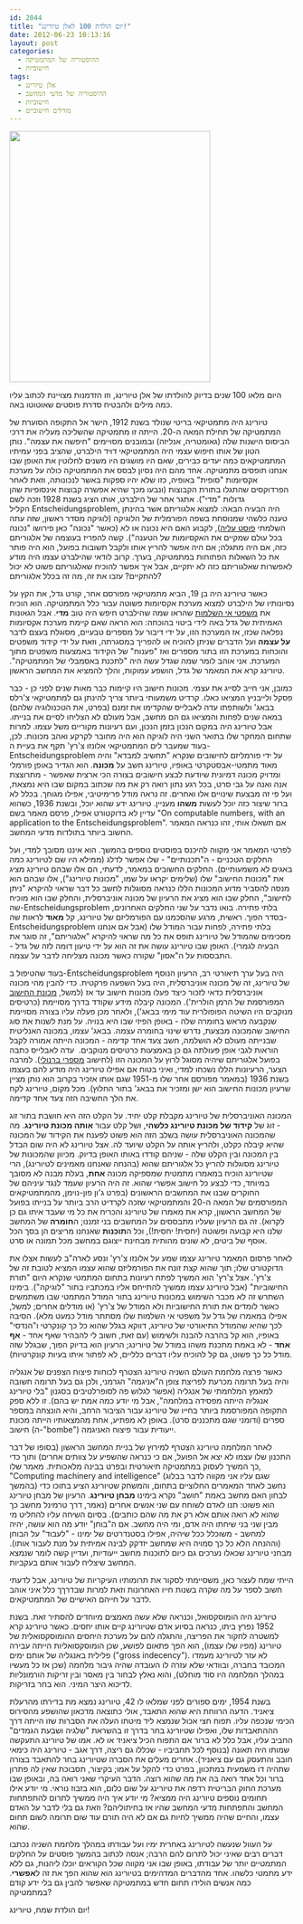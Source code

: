 ```yaml
---
id: 2044
title: "יום הולדת 100 לאלן טיורינג!"
date: 2012-06-23 10:13:16
layout: post
categories: 
  - ההיסטוריה של המתמטיקה
  - חישוביות
tags: 
  - אלן טיורינג
  - ההיסטוריה של מדעי המחשב
  - חישוביות
  - מודלים חישוביים
---
```

<a href="http://www.gadial.net/wp-content/uploads/2012/06/Alan_Turing_photo.jpg"><img class="alignnone size-full wp-image-2045" title="Alan_Turing_photo" src="http://www.gadial.net/wp-content/uploads/2012/06/Alan_Turing_photo.jpg" alt="" width="355" height="444" /></a>

היום מלאו 100 שנים בדיוק להולדתו של אלן טיורינג, וזו הזדמנות מצויינת לכתוב עליו כמה מילים ולהבטיח סדרת פוסטים שאוטוטו באה.

טיורינג היה מתמטיקאי בריטי שנולד בשנת 1912, הישר אל התקופה הסוערת של המתמטיקה של תחילת המאה ה-20. הייתה זו מתמטיקה שהשליכה מעליה את דרכי הביסוס הישנות שלה (גאומטריה, אנליזה) ובמובנים מסויימים "חיפשה את עצמה". נותן הטון של אותו חיפוש עצמי היה המתמטיקאי דויד הילברט, שהציב בפני עמיתיו המתמטיקאים כמה יעדים כבירים, שאם היו מושגים היו משנים לחלוטין את האופן שבו אנחנו תופסים מתמטיקה. אחד מהם היה נסיון לבסס את המתמטיקה כולה על מערכת אקסיומות "סופית" באופיה, כזו שלא יהיו ספקות באשר לנכונותה, וזאת לאחר הפרדוקסים שהתגלו בתורת הקבוצות (ונבעו מכך שהיא אפשרה קבוצות אינסופיות שהן גדולות "מדי"). אתגר אחר של הילברט, אותו הציג בשנת 1928 וזכה לשם הקליל Entscheidungsproblem, היה הבעיה הבאה: למצוא אלגוריתם אשר בהינתן טענה כלשהי שמנוסחת בשפה הפורמלית של הלוגיקה (לוגיקה מסדר ראשון, שזה עתה השלמתי <a href="http://www.gadial.net/2012/06/17/first_order_logic/">פוסט עליה</a>), לקבוע האם היא נכונה או לא (כאשר "נכונה" כאן פירושו "נכונה בכל עולם שמקיים את האקסיומות של הטענה"). קשה להפריז בעוצמה של אלגוריתם כזה, אם היה מתגלה; אם היה אפשר להריץ אותו ולקבל תשובות בפועל, הוא היה פותר את כל השאלות הפתוחות במתמטיקה, בערך. קרוב לודאי שהילברט עצמו היה מודע לאפשרות שאלגוריתם כזה לא יתקיים, אבל איך אפשר להוכיח שאלגוריתם פשוט לא יכול להתקיים? עזבו את זה, מה זה בכלל אלגוריתם?

כאשר טיורינג היה בן 19, הביא מתמטיקאי מפורסם אחר, קורט גדל, את הקץ על נסיונותיו של הילברט למצוא מערכת אקסיומות פשוטה עבור כלל המתמטיקה. הוא הוכיח את <a href="http://www.gadial.net/2009/05/03/godel_incompleteness_yes/">משפטי אי השלמות</a> שהראו שמה שהילברט חיפש היה טוב <strong>מדי</strong>. אבל הגאונות האמיתית של גדל באה לידי ביטוי בהוכחה: הוא הראה שאם קיימת מערכת אקסיומות נפלאה שכזו, אז המערכת הזו, על ידי דיבור על מספרים טבעיים, מסוגלת בעצם לדבר <strong>על עצמה</strong> ועל הדברים שניתן להוכיח או להפריך במסגרתה, וזאת על ידי קידוד משפטים והוכחות במערכת הזו בתור מספרים ואז "פענוח" של הקידוד באמצעות משפטים מתוך המערכת. אני אוהב לומר שמה שגדל עשה היה "לתכנת באסמבלי של המתמטיקה". טיורינג קרא את המאמר של גדל, הושפע עמוקות, והלך להמציא את המחשב הראשון.

כמובן, אני חייב לסייג את עצמי. מכונות חישוב היו קיימות כבר מאות שנים לפני כן - כבר פסקל ולייבניץ המציאו כאלו. קרדיט משמעותי ביותר צריך להינתן גם למתמטיקאי צ'רלס בבאג' ולשותפתו עדה לאבלייס שהקדימו את זמנם (בפרט, את הטכנולוגיה שלהם) במאה שנים לפחות והמציאו גם הם מחשב, אבל מעולם לא הצליחו לסיים את בנייתו. אבל טיורינג היה במקום הנכון בזמן הנכון, ועם רעיונות מקוריים משל עצמו. למרות שתחום המחקר שלו בתואר השני היה לוגיקה הוא היה מחובר לקרקע ואהב מכונות. לכן, בעוד שמעבר לים המתמטיקאי אלונזו צ'רץ' תקף את בעיית ה-Entscheidungsproblem על ידי פורמליזם לחישובים שנקרא "תחשיב למבדא" והיה מאוד מתמטי-אבסטקרטי באופיו, טיורינג חשב על <strong>מכונה</strong>. הוא הגדיר באופן פורמלי ומדויק מכונה דמיונית שיודעת לבצע חישובים בצורה הכי ארצית שאפשר - מתרוצצת אנה ואנה על גבי סרט, בכל רגע נתון רואה רק את מה שכתוב במקום שבו היא נמצאת, ועל פי זה מבצעת שינויים אלו ואחרים. זה נראה מודל פרימיטיבי, אפילו מגוחך. בכלל לא ברור שיצור כזה יוכל לעשות <strong>משהו</strong> מעניין. טיורינג ידע שהוא יוכל, ובשנת 1936, כשהוא עדיין לא בדוקטורט אפילו, פרסם מאמר בשם "On computable numbers, with an application to the Entscheidungsproblem". אם תשאלו אותי, זהו כנראה המאמר החשוב ביותר בתולדות מדעי המחשב.

לפרטי המאמר אני מקווה להיכנס בפוסטים נוספים בהמשך. הוא איננו מסובך למדי, ועל החלקים הטכניים - ה"תכנותיים" - שלו אפשר לדלג (ממילא היו שם לטיורינג כמה באגים לא משמעותיים). החלקים החשובים במאמר, לדעתי, הם אלו שבהם טיורינג מציג את "מכונות החישוב" שלו (שלימים יקראו על שמו, "מכונות טיורינג"), אלו שבהם הוא מנסה להסביר מדוע המכונות הללו כנראה מסוגלות לחשב כל דבר שראוי להיקרא "ניתן לחישוב", החלק שבו הוא מציג את הרעיון של מכונה אוניברסלית, והחלק שבו הוא מוכיח שה-Entscheidungsproblem בלתי פתירה. בואו נדבר על שני החלקים האחרונים, בסדר הפוך. ראשית, מרגע שהסכמנו עם הפורמליזם של טיורינג, קל <strong>מאוד</strong> לראות שה-Entscheidungsproblem בלתי פתירה, לפחות עבור המודל שלו (אבל אם אנחנו מסכימים שהמודל של טיורינג תופס את כל מה שראוי להיקרא "אלגוריתם", זה סוגר את הבעיה לגמרי). האופן שבו טיורינג עושה את זה הוא על ידי טיעון דומה לזה של גדל - התבססות על ה"אסון" שקורה כאשר מכונה מצליחה לדבר על עצמה.

בעוד שהטיפול ב-Entscheidungsproblem היה בעל ערך תיאורטי רב, הרעיון הנוסף של טיורינג, זה של מכונה אוניברסלית, היה בעל השפעה פרקטית. כדי להבין מהי מכונה אוניברסלית כדאי לזכור כיצד פעלו מכונות חישוב עד אז (למשל, <a href="http://en.wikipedia.org/wiki/Tabulating_machine">מכונת החישוב</a> המפורסמת של הרמן הולרית'). המכונה קיבלה מידע שקודד בדרך מסויימת (כרטיסים מנוקבים היו השיטה הפופולרית עוד מימי בבאג'), ולאחר מכן פעלה עליו בצורה מסויימת שנקבעה מראש בחומרה שלה - באופן הפיזי שבו היא בנויה. על מנת לשנות את סוג החישוב שהמכונה מבצעת, נדרש שינוי בחומרה עצמה. בבאג' עצמו, במכונה האנליטית שבנייתה מעולם לא הושלמה, חשב צעד אחד קדימה - המכונה הייתה אמורה לקבל הוראות לגבי אופן פעולתה גם כן באמצעות כרטיסים מנוקבים.  עדה לאבלייס כתבה בפועל אלגוריתם שיהיה מסוגל לרוץ על המכונה הזו (לחישוב <a href="http://www.gadial.net/2012/03/02/bernoulli_numbers/">מספרי ברנולי</a>). למרבה הצער, הרעיונות הללו נשכחו למדי, ואיני בטוח אם אפילו טיורינג היה מודע להם בעצמו בשנת 1936 (במאמר מפורסם אחר שלו מ-1951 שגם אותו אזכיר בקרוב הוא נותן מציין שרעיון מכונות החישוב הוא ישן ומזכיר את בבאג' בתור החלוץ). מכל מקום, טיורינג לקח את הלך החשיבה הזה צעד אחד קדימה.

המכונה האוניברסלית של טיורינג מקבלת קלט יחיד. על הקלט הזה היא חושבת בתור זוג - זוג של <strong>קידוד של מכונת טיורינג כלשהי</strong>, ושל קלט עבור <strong>אותה מכונת טיורינג</strong>. מה שהמכונה האוניברסלית עושה בשלב הזה הוא פשוט לפענח את הקידוד של המכונה שהיא קיבלה כקלט, ולהריץ אותה על הקלט שיועד לה. אצל טיורינג לא היה שום הבדל בין המכונה ובין הקלט שלה - שניהם קודדו באותו האופן בדיוק. מכיוון שהמכונות של טיורינג מסוגלות להריץ כל אלגוריתם שהוא (בהנחה שאנחנו מאמינים לטיורינג), הרי שטיורינג הוכיח במאמרו מתמטית שמספיקה מכונה <strong>אחת</strong>, בעלת מבנה לא מסובך במיוחד, כדי לבצע כל חישוב אפשרי שהוא. זה היה הרעיון שעמד לנגד עיניהם של החוקרים שבנו את המחשבים הראשונים (בפרט ג'ון פון-נוימן, מהמתמטיקאים המפורסמים של המאה ה-20 והמתמטיקאי שזכה לקרדיט הרב ביותר על בנייתו בפועל של המחשב הראשון, קרא את מאמרו של טיורינג והכריח את כל מי שעבד איתו גם כן לקרוא). זה גם הרעיון שעליו מתבססים על המחשבים בני זמננו; ה<strong>חומרה</strong> של המחשב שלנו היא קבועה ופשוטה (יחסית! יחסית!), וכל ה<strong>תוכנות</strong> שאנחנו מריצים הן בסך הכל אוסף של ביטים, לא שונים מהותית מבחינת ייצוגם במחשב מכל תמונה או סרט.

לאחר פרסום המאמר טיורינג עצמו שמע על אלונזו צ'רץ' ונסע לארה"ב לעשות אצלו את הדוקטורט שלו; תוך שהוא קצת זונח את הפורמליזם שהוא עצמו המציא לטובת זה של צ'רץ'. אצל צ'רץ' הוא המשיך לפתח רעיונות בתחום המתמטי שנקרא היום "תורת החישוביות" (אבל טיורינג עצמו ממשיך להתייחס אליו במכתביו בתור "לוגיקה"). בימינו השתרש זה לא מכבר השימוש במכונות טיורינג בתור המודל המתמטי שבו משתמשים כאשר לומדים את תורת החישוביות ולא המודל של צ'רץ' (או מודלים אחרים; למשל, אפילו במאמרו של גדל על משפטי אי השלמות שלו מסתתר מודל כמעט מלא). הסיבה לכך שהיא שהמודל התיאורטי של טיורינג, דווקא בגלל שהוא כל כך קונקרטי ו"הנדסי" באופיו, הוא קל בהרבה להבנה ולשימוש (עם זאת, חשוב לי להבהיר שאף אחד - <strong>אף אחד</strong> - לא באמת מתכנת משהו במודל של טיורינג; הרעיון הוא בדיוק הפוך, שבגלל שזה מודל כל כך פשוט, גם קל להוכיח עליו דברים כלליים, לא לפתור איתו בעיות קונקרטיות).

כאשר פרצה מלחמת העולם השניה טיורינג הצטרף לכוחות פיצוח הצפנים של אנגליה והיה בעל תרומה מכרעת לפריצת צופן ה"אניגמה" הגרמני, ולכן גם בעל תרומה חשובה למאמץ המלחמתי של אנגליה (אפשר לגלוש פה לסופרלטיבים בסגנון "בלי טיורינג אנגליה הייתה מפסידה במלחמה", אבל מי יודע כמה אמת יש בהם). זו ללא ספק התקופה המפורסמת ביותר בחייו של טיורינג עבור הציבור הרחב, והיא הונצחה במספר ספרים (ודומני שגם מתכננים סרט). באופן לא מפתיע, אחת מהמצאותיו הייתה מכונת חישוב (ה-"bombe") ייעודית עבור פיצוח האניגמה.

לאחר המלחמה טיורינג הצטרף למירוץ של בניית המחשב הראשון (בסופו של דבר התכנון שלו עצמו לא יצא אל הפועל, אם כי כנראה שהשפיע על צוותים אחרים) ותוך כדי כך המשיך לעסוק במתמטיקה תיאורטית ובפרט בבינה מלאכותית. מאמר שלו, "Computing machinery and intelligence" (שגם עליו אני מקווה לדבר בבלוג בהמשך) נחשב לאחד המאמרים החלוציים בתחום, והמשחק שטיורינג הציע בתוכו כדי לבחון האם מחשב באמת "חושב" נקרא בימינו <strong>מבחן טיורינג</strong>. הרעיון של מבחן טיורינג הוא פשוט: תנו לאדם לשוחח עם שני אנשים אחרים (נאמר, דרך טרמינל מחשב כך שהוא לא רואה אותם אלא רק את מה שהם כותבים). בסיום השיחה עליו להחליט מי מבין שני בני שיחתו היה אדם, ומי היה מחשב. אם ה"בוחן" יודע מה הוא עושה, יהיה למחשב - משוכלל ככל שיהיה, אפילו בסטנדרטים של ימינו - "לעבוד" על הבוחן (וההנחה הלא כל כך סמויה היא שמחשב יזדקק לבינה אמיתית על מנת לעבור אותו). מבחני טיורינג שכאלו נערכים גם כיום לתוכנות מחשב ייעודיות, ועדיין קשה לומר שנמצא המחשב שיצליח לעבור אותם בעקביות.

הייתי שמח לעצור כאן, משסיימתי לסקור את תרומותיו העיקריות של טיורינג, אבל לדעתי חשוב לספר על מה שקרה בשנות חייו האחרונות וזאת למרות שבדרךך כלל איני אוהב לדבר על חייהם האישיים של המתמטיקאים.

טיורינג היה הומוסקסואל, וכנראה שלא עשה מאמצים מיוחדים להסתיר זאת. בשנת 1952 נפרץ ביתו, כנראה בסיוע אדם שטיורינג קיים אותו יחסים. כאשר טיורינג קרא למשטרה לחקור את הפריצה, והתגלה להם על מערכת היחסים ההומוסקסואלית של טיורינג (מפיו שלו עצמו), הוא הפך פתאום לפושע, שכן הומוסקסואליות הייתה עבירה פלילית באנגליה של אותם ימים ("gross indecency"). לא עזר לטיורינג מעמדו המכובד בחברה, ובוודאי שלא עזרה לו העובדה שהיה גיבור מלחמה (שכן אז כל מעשיו במהלך המלחמה היו סוד מוחלט), והוא נאלץ לבחור בין מאסר ובין זריקות הורמונליות לדיכוא היצר המיני. הוא בחר בזריקות.

בשנת 1954, ימים ספורים לפני שמלאו לו 42, טיורינג נמצא מת בדירתו מהרעלת ציאניד. הדעה הרווחת היא שהוא התאבד, אולי כתוצאה מדכאון שהושפע מהסירוס הכימי שנכפה עליו. תפוח חצי אכול שנמצא ליד מיטתו העלה את הסברות שזו הייתה דרך הההתאבדות שלו, ואפילו שטיורינג בחר בדרך זו בהשראת "שלגיה ושבעת הגמדים" החביב עליו, אבל כלל לא ברור אם התפוח הכיל ציאניד או לא. אמו של טיורינג התעקשה שמותו היה תאונה (בנוסף לכל תחביביו - שכללו גם ריצה, דרך אגב - טיורינג היה כימאי חובב והתעסק גם עם ציאניד). אחרים מעלים את הסברה שטיורינג בחר להתאבד בצורה שתהיה דו משמעית במתכוון, בפרט כדי להקל על אמו; בקיצור, תסבוכת שאין לה פתרון ברור וכל אחד רואה בה את מה שהוא רוצה. הדבר העיקרי שאני רואה בה, ובאופן שבו מערכת החוק הבריטית רדפה את טיורינג על שום כלום, הוא בזבוז נוראי. מי יודע אילו תחומים נוספים טיורינג היה ממציא? מי יודע איך היה ממשיך לתרום להתפתחות המחשב והתפתחות מדעי המחשב שהיו אז בחיתוליהם? וזאת גם בלי לדבר על האדם עצמו, והחיים שהיה ממשיך לחיות גם אם לא היה תורם עוד שום תרומה לשום תחום שהוא.

על העוול שנעשה לטיורינג באחרית ימיו ועל עבודתו במהלך מלחמת השניה נכתבו דברים רבים שאיני יכול לתרום להם הרבה; אנסה לכתוב בהמשך פוסטים על החלקים המתמטיים יותר של עבודתו, באופן שבו אני מקווה שכל הקוראים יוכלו ליהנות, גם ללא ידע מתמטי כלשהו. אחד מהדברים המדהימים בטיורינג הוא שהוא הפך את זה ל<strong>אפשרי</strong>. כמה אנשים הולידו תחום חדש במתמטיקה שאפשר להבין גם בלי ידע קודם במתמטיקה?

יום הולדת שמח, טיורינג!
